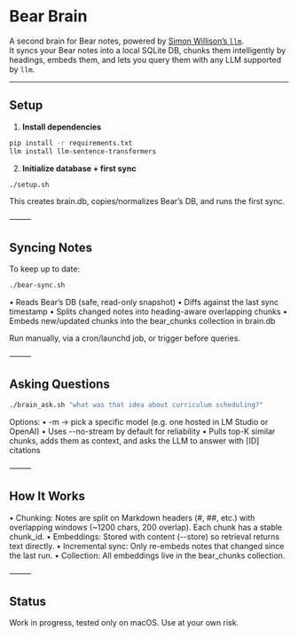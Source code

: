 # Bear Brain

A second brain for Bear notes, powered by [Simon Willison’s `llm`](https://github.com/simonw/llm).  
It syncs your Bear notes into a local SQLite DB, chunks them intelligently by headings, embeds them, and lets you query them with any LLM supported by `llm`.

---

## Setup

1. **Install dependencies**

```sh
pip install -r requirements.txt
llm install llm-sentence-transformers
```

2. **Initialize database + first sync**

```sh
./setup.sh
```

This creates brain.db, copies/normalizes Bear’s DB, and runs the first sync.

⸻

## Syncing Notes

To keep up to date:

```sh
./bear-sync.sh
```

  •  Reads Bear’s DB (safe, read-only snapshot)
  •  Diffs against the last sync timestamp
  •  Splits changed notes into heading-aware overlapping chunks
  •  Embeds new/updated chunks into the bear_chunks collection in brain.db

Run manually, via a cron/launchd job, or trigger before queries.

⸻

## Asking Questions

```sh
./brain_ask.sh "what was that idea about curriculum scheduling?"
```

Options:
  •  -m <model> → pick a specific model (e.g. one hosted in LM Studio or OpenAI)
  •  Uses --no-stream by default for reliability
  •  Pulls top-K similar chunks, adds them as context, and asks the LLM to answer with [ID] citations

⸻

## How It Works
  •  Chunking: Notes are split on Markdown headers (#, ##, etc.) with overlapping windows (~1200 chars, 200 overlap). Each chunk has a stable chunk_id.
  •  Embeddings: Stored with content (--store) so retrieval returns text directly.
  •  Incremental sync: Only re-embeds notes that changed since the last run.
  •  Collection: All embeddings live in the bear_chunks collection.

⸻

## Status

Work in progress, tested only on macOS. Use at your own risk.


